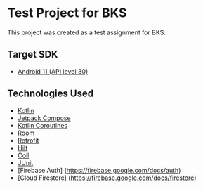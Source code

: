 # Test Project for BKS

This project was created as a test assignment for BKS.
## Target SDK

- [Android 11 (API level 30)](https://developer.android.com/about/versions/11)
  
## Technologies Used
- [Kotlin](https://kotlinlang.org/)
- [Jetpack Compose](https://developer.android.com/jetpack/compose)
- [Kotlin Coroutines](https://kotlinlang.org/docs/coroutines-overview.html)
- [Room](https://developer.android.com/topic/libraries/architecture/room)
- [Retrofit](https://square.github.io/retrofit/)
- [Hilt](https://developer.android.com/training/dependency-injection/hilt-android)
- [Coil](https://coil-kt.github.io/coil/)
- [JUnit](https://junit.org/junit5/)
- [Firebase Auth] (https://firebase.google.com/docs/auth)
- [Cloud Firestore] (https://firebase.google.com/docs/firestore)

